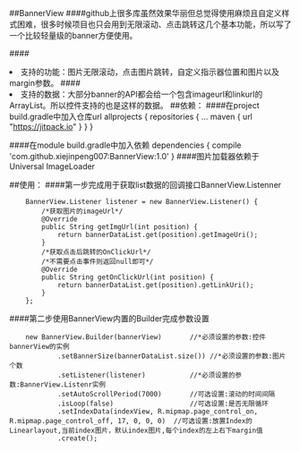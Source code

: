 ##BannerView
####github上很多库虽然效果华丽但总觉得使用麻烦且自定义样式困难，很多时候项目也只会用到无限滚动、点击跳转这几个基本功能，所以写了一个比较轻量级的banner方便使用。

####<li>支持的功能：图片无限滚动，点击图片跳转，自定义指示器位置和图片以及margin参数。
####<li>支持的数据：大部分banner的API都会给一个包含imageurl和linkurl的ArrayList。所以控件支持的也是这样的数据。
##依赖：
####在project build.gradle中加入仓库url
        allprojects {
		repositories {
			...
			maven { url "https://jitpack.io" }
		}
	}
	
####在module build.gradle中加入依赖
    dependencies {
	        compile 'com.github.xiejinpeng007:BannerView:1.0'
	}
####图片加载器依赖于Universal ImageLoader


##使用：
####第一步完成用于获取list数据的回调接口BannerView.Listenner

        BannerView.Listener listener = new BannerView.Listener() {
            /*获取图片的imageUrl*/
            @Override
            public String getImgUrl(int position) {
                return bannerDataList.get(position).getImageUri();
            }
            /*获取点击后跳转的OnClickUrl*/
            /*不需要点击事件则返回null即可*/
            @Override
            public String getOnClickUrl(int position) {
                return bannerDataList.get(position).getLinkUri();
            }
        };

####第二步使用BannerView内置的Builder完成参数设置

        new BannerView.Builder(bannerView)       //*必须设置的参数:控件bannerView的实例
                .setBannerSize(bannerDataList.size()) //*必须设置的参数:图片个数
                .setListener(listener)           //*必须设置的参数:BannerView.Listenr实例
                .setAutoScrollPeriod(7000)       //可选设置:滚动的时间间隔
                .isLoop(false)                   //可选设置:是否无限循环
                .setIndexData(indexView, R.mipmap.page_control_on, R.mipmap.page_control_off, 17, 0, 0, 0)  //可选设置:放置Index的Linearlayout,当前index图片，默认index图片,每个index的左上右下margin值
                .create();
